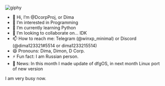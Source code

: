 ![giphy](https://github.com/DcorpProj/DcorpProj/assets/170188864/896e4b73-41b2-44d8-a48d-a0d144a01099)
- 👋 Hi, I’m @DcorpProj, or Dima
- 👀 I’m interested in Programming
- 🌱 I’m currently learning Python
- 💞️ I’m looking to collaborate on... IDK
- 📫 How to reach me: Telegram (@winxp_minimal) or Discord (@dima123321#5514 or dima1233215514)
- 😄 Pronouns: Dima, Dimon, D Corp.
- ⚡ Fun fact: I am Russian person.
- 📰 News:
In this month I made update of dfgOS, in next month Linux port of new version

I am very busy now.
